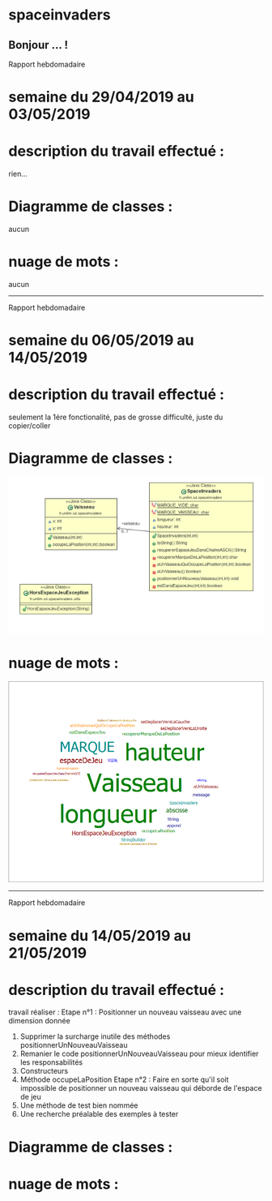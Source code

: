 # spaceinvaders
Bonjour 
...
!
---
Rapport hebdomadaire
# semaine du 29/04/2019  au 03/05/2019
# description du travail effectué :
rien...
# Diagramme de classes :
aucun
# nuage de mots :
aucun

---

Rapport hebdomadaire
# semaine du 06/05/2019  au 14/05/2019
# description du travail effectué :
seulement la 1ére fonctionalité, pas de grosse difficulté, juste du copier/coller
# Diagramme de classes :
![alt text](https://github.com/JulianDesmartin/spaceinvaders/blob/master/image/Capture%20du%202019-05-14%2015-53-03.png)
# nuage de mots :
![alt text](https://github.com/JulianDesmartin/spaceinvaders/blob/master/image/spaceinvaders.png)

---

Rapport hebdomadaire
# semaine du 14/05/2019  au 21/05/2019
# description du travail effectué :

travail réaliser :
Etape n°1 : Positionner un nouveau vaisseau avec une dimension donnée
1. Supprimer la surcharge inutile des méthodes positionnerUnNouveauVaisseau
2. Remanier le code positionnerUnNouveauVaisseau pour mieux identifier les responsabilités
  1. Constructeurs
  2. Méthode occupeLaPosition
Etape n°2 : Faire en sorte qu'il soit impossible de positionner un nouveau vaisseau qui déborde de l'espace de jeu
1. Une méthode de test bien nommée
2. Une recherche préalable des exemples à tester


# Diagramme de classes :

# nuage de mots :
